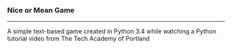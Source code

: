 ### Nice or Mean Game
***
A simple text-based game created in Python 3.4 while watching a Python tutorial video from The Tech Academy of Portland

